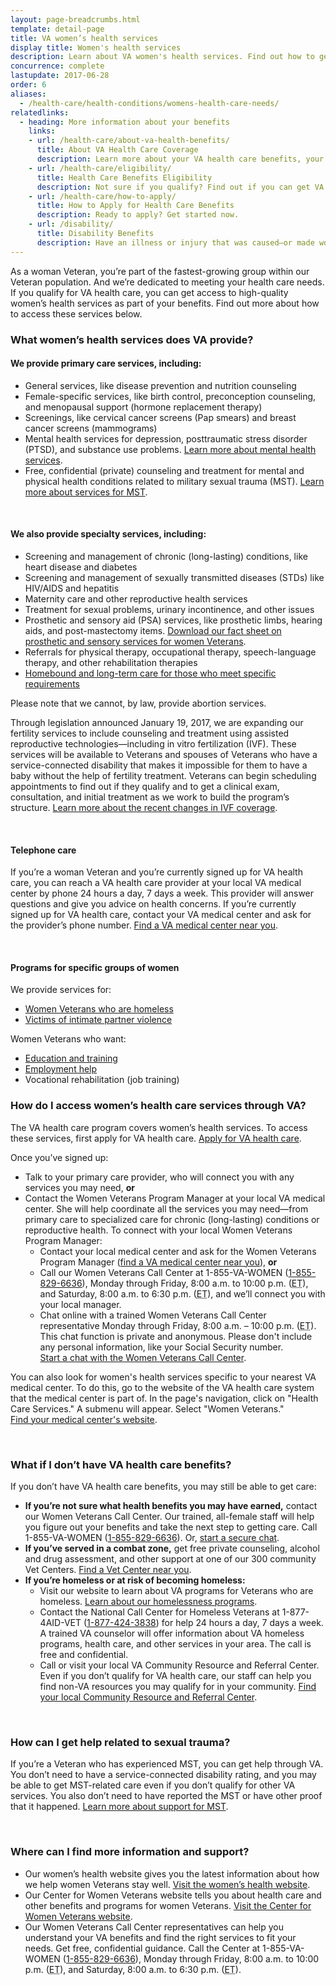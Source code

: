 ```yaml
---
layout: page-breadcrumbs.html
template: detail-page
title: VA women’s health services
display title: Women's health services
description: Learn about VA women's health services. Find out how to get health care for women Veterans, including wellness and preventive care, maternity care, and treatment and support for other women's health issues.
concurrence: complete
lastupdate: 2017-06-28
order: 6
aliases:
  - /health-care/health-conditions/womens-health-care-needs/
relatedlinks:
  - heading: More information about your benefits
    links:
    - url: /health-care/about-va-health-benefits/
      title: About VA Health Care Coverage
      description: Learn more about your VA health care benefits, your health care team, and where you’ll go for care.
    - url: /health-care/eligibility/
      title: Health Care Benefits Eligibility
      description: Not sure if you qualify? Find out if you can get VA health care benefits.
    - url: /health-care/how-to-apply/
      title: How to Apply for Health Care Benefits
      description: Ready to apply? Get started now.
    - url: /disability/
      title: Disability Benefits
      description: Have an illness or injury that was caused—or made worse—by your active-duty service? Find out if you can get disability compensation (monthly payments) from VA.
---
```


<div class="va-introtext">

As a woman Veteran, you’re part of the fastest-growing group within our Veteran population. And we’re dedicated to meeting your health care needs. If you qualify for VA health care, you can get access to high-quality women’s health services as part of your benefits. Find out more about how to access these services below.

</div>

<div class="feature">

### What women’s health services does VA provide?

#### We provide primary care services, including:

- General services, like disease prevention and nutrition counseling
- Female-specific services, like birth control, preconception counseling, and menopausal support (hormone replacement therapy)
- Screenings, like cervical cancer screens (Pap smears) and breast cancer screens (mammograms)
- Mental health services for depression, posttraumatic stress disorder (PTSD), and substance use problems. [Learn more about mental health services](/health-care/health-needs-conditions/mental-health/).
- Free, confidential (private) counseling and treatment for mental and physical health conditions related to military sexual trauma (MST). [Learn more about services for MST](/health-care/health-needs-conditions/military-sexual-trauma/).

<br>

#### We also provide specialty services, including:

- Screening and management of chronic (long-lasting) conditions, like heart disease and diabetes
- Screening and management of sexually transmitted diseases (STDs) like HIV/AIDS and hepatitis
- Maternity care and other reproductive health services
- Treatment for sexual problems, urinary incontinence, and other issues
- Prosthetic and sensory aid (PSA) services, like prosthetic limbs, hearing aids, and post-mastectomy items. [Download our fact sheet on prosthetic and sensory services for women Veterans](https://www.prosthetics.va.gov/factsheet/PSAS-FactSheet-WomenVets.pdf).
- Referrals for physical therapy, occupational therapy, speech-language therapy, and other rehabilitation therapies
- [Homebound and long-term care for those who meet specific requirements](/health-care/about-va-health-benefits/long-term-care/)

Please note that we cannot, by law, provide abortion services.

Through legislation announced January 19, 2017, we are expanding our fertility services to include counseling and treatment using assisted reproductive technologies—including in vitro fertilization (IVF). These services will be available to Veterans and spouses of Veterans who have a service-connected disability that makes it impossible for them to have a baby without the help of fertility treatment. Veterans can begin scheduling appointments to find out if they qualify and to get a clinical exam, consultation, and initial treatment as we work to build the program’s structure. [Learn more about the recent changes in IVF coverage](https://www.va.gov/opa/pressrel/pressrelease.cfm?id=2854).

<br>

#### Telephone care

If you’re a woman Veteran and you’re currently signed up for VA health care, you can reach a VA health care provider at your local VA medical center by phone 24 hours a day, 7 days a week. This provider will answer questions and give you advice on health concerns. If you’re currently signed up for VA health care, contact your VA medical center and ask for the provider’s phone number. [Find a VA medical center near you](/find-locations/).

<br>

#### Programs for specific groups of women

We provide services for:

- [Women Veterans who are homeless](https://www.va.gov/homeless/for_women_veterans.asp)
- [Victims of intimate partner violence](https://www.womenshealth.va.gov/outreachmaterials/abuseandviolence/intimatepartnerviolence.asp)

Women Veterans who want:
  - [Education and training](/education/)
  - [Employment help](/careers-employment/)
  - Vocational rehabilitation (job training)

</div>

### How do I access women’s health care services through VA?

The VA health care program covers women’s health services. To access these services, first apply for VA health care. [Apply for VA health care](/health-care/how-to-apply/).

Once you’ve signed up:

- Talk to your primary care provider, who will connect you with any services you may need, **or**
- Contact the Women Veterans Program Manager at your local VA medical center. She will help coordinate all the services you may need—from primary care to specialized care for chronic (long-lasting) conditions or reproductive health. To connect with your local Women Veterans Program Manager:
  - Contact your local medical center and ask for the Women Veterans Program Manager ([find a VA medical center near you](/find-locations/)), **or**
  - Call our Women Veterans Call Center at 1-855-VA-WOMEN (<a href="tel:+1-855-829-6636">1-855-829-6636</a>), Monday through Friday, 8:00 a.m. to 10:00 p.m. (<abbr title="eastern time">ET</abbr>), and Saturday, 8:00 a.m. to 6:30 p.m. (<abbr title="eastern time">ET</abbr>), and we’ll connect you with your local manager.
  - Chat online with a trained Women Veterans Call Center representative Monday through Friday, 8:00 a.m. – 10:00 p.m. (<abbr title="eastern time">ET</abbr>). This chat function is private and anonymous. Please don't include any personal information, like your Social Security number. <br>
[Start a chat with the Women Veterans Call Center](https://productionchat.vrm.vba.va.gov/system/templates/chat/wvcc/chat.html?entryPointId=1009&templateName=wvcc&languageCode=en&countryCode=US&ver=v11).

You can also look for women's health services specific to your nearest VA medical center. To do this, go to the website of the VA health care system that the medical center is part of. In the page's navigation, click on "Health Care Services." A submenu will appear. Select "Women Veterans." <br>
[Find your medical center's website](https://www.va.gov/health/vamc/).


<br>

### What if I don’t have VA health care benefits?

If you don’t have VA health care benefits, you may still be able to get care:

- **If you’re not sure what health benefits you may have earned,** contact our Women Veterans Call Center. Our trained, all-female staff will help you figure out your benefits and take the next step to getting care. Call 1-855-VA-WOMEN (<a href="tel:+1-855-829-6636">1-855-829-6636</a>). Or, [start a secure chat](https://www.womenshealth.va.gov/WOMENSHEALTH/programoverview/wvcc.asp).
- **If you’ve served in a combat zone,** get free private counseling, alcohol and drug assessment, and other support at one of our 300 community Vet Centers. [Find a Vet Center near you](/find-locations/).
- **If you’re homeless or at risk of becoming homeless:**
  - Visit our website to learn about VA programs for Veterans who are homeless. [Learn about our homelessness programs](https://www.va.gov/homeless/).
  - Contact the National Call Center for Homeless Veterans at 1-877-4AID-VET (<a href="tel:+18774243838">1-877-424-3838</a>) for help 24 hours a day, 7 days a week. A trained VA counselor will offer information about VA homeless programs, health care, and other services in your area. The call is free and confidential.
  - Call or visit your local VA Community  Resource and Referral Center. Even if you don’t qualify for VA health care, our staff can help you find non-VA resources you may qualify for in your community. [Find your local Community Resource and Referral Center]( https://www.va.gov/HOMELESS/Crrc.asp).

<br>

### How can I get help related to sexual trauma?

If you’re a Veteran who has experienced MST, you can get help through VA. You don’t need to have a service-connected disability rating, and you may be able to get MST-related care even if you don’t qualify for other VA services. You also don’t need to have reported the MST or have other proof that it happened. [Learn more about support for MST](/health-care/health-needs-conditions/military-sexual-trauma/).

<br>

### Where can I find more information and support?

- Our women’s health website gives you the latest information about how we help women Veterans stay well. [Visit the women’s health website](https://www.womenshealth.va.gov/).
- Our Center for Women Veterans website tells you about health care and other benefits and programs for women Veterans. [Visit the Center for Women Veterans website](https://www.va.gov/womenvet/).
- Our Women Veterans Call Center representatives can help you understand your VA benefits and find the right services to fit your needs. Get free, confidential guidance. Call the Center at 1-855-VA-WOMEN (<a href="tel:+1-855-829-6636">1-855-829-6636</a>), Monday through Friday, 8:00 a.m. to 10:00 p.m. (<abbr title="eastern time">ET</abbr>), and Saturday, 8:00 a.m. to 6:30 p.m. (<abbr title="eastern time">ET</abbr>).
